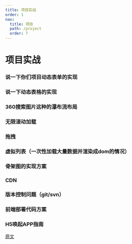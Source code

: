 ```yaml
---
title: 项目实战
order: 1
nav:
  title: 项目
  path: /project
  order: 7
---
```


# 项目实战

### 说一下你们项目动态表单的实现

### 说一下动态表格的实现

### 360搜索图片这种的瀑布流布局

### 无限滚动加载

### 拖拽

### 虚拟列表（一次性加载大量数据并渲染成dom的情况）

### 骨架图的实现方案

### CDN

### 版本控制问题（git/svn）

### 前端部署代码方案

### H5唤起APP指南
[原文](https://suanmei.github.io/2018/08/23/h5_call_app/)

### 

